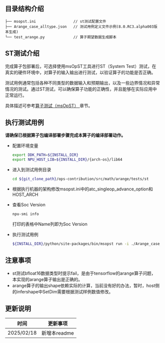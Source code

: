 ## 目录结构介绍
```
├── msopst.ini                 // st测试配置文件 
├── Arange_case_alltype.json   // 测试用例定义文件示例(8.0.RC3.alpha003版本生成)
└── test_arange.py             // 算子期望数据生成脚本
```

## ST测试介绍

完成算子包部署后，可选择使用msOpST工具进行ST（System Test）测试，在真实的硬件环境中，对算子的输入输出进行测试，以验证算子的功能是否正确。

测试用例通常包括各种不同类型的数据输入和预期输出，以及一些边界情况和异常情况的测试。通过ST测试，可以确保算子功能的正确性，并且能够在实际应用中正常运行。

具体描述可参考[算子测试（msOpST）
](https://www.hiascend.com/document/detail/zh/mindstudio/70RC3/ODtools/Operatordevelopmenttools/msopdev_16_0087.html)章节。

## 执行测试用例
  **请确保已根据算子包编译部署步骤完成本算子的编译部署动作。**

  - 配置环境变量

    ```bash
    export DDK_PATH=${INSTALL_DIR}
    export NPU_HOST_LIB=${INSTALL_DIR}/{arch-os}/lib64
    ```

  - 进入到测试用例目录

    ```bash
    cd ${git_clone_path}/ops-contribution/src/math/arange/tests/st
    ```

  - 根据执行机器的架构修改msopst.ini中的atc_singleop_advance_option和HOST_ARCH

  - 查看Soc Version

    ```bash
    npu-smi info
    ```
    打印的表格中Name列即为Soc Version

  - 执行测试用例

    ```bash
    ${INSTALL_DIR}/python/site-packages/bin/msopst run -i ./Arange_case_alltype.json -soc {Soc Version} -out ./output -conf msopst.ini
    ```
## 注意事项
- st测试bfloat16数据类型时提示fail，是由于tensorflow的arange算子问题，本实现的arange算子输出是正确的。
- arange算子的输出shape依赖实际的计算，当前没有好的办法，暂时，host侧的infershape中SetDim需要根据测试样例数值修改。

## 更新说明
| 时间 | 更新事项 |
|----|------|
| 2025/02/18 | 新增本readme |
